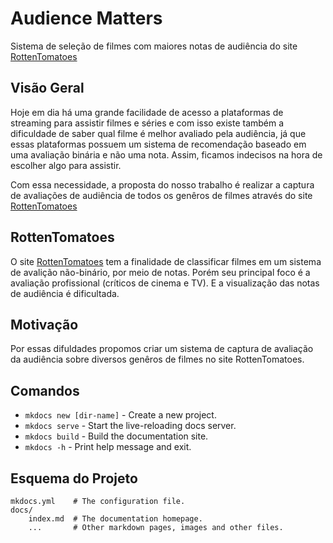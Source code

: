 # Audience Matters 
Sistema de seleção de filmes com maiores notas de audiência do site [RottenTomatoes](https://www.rottentomatoes.com/)


## Visão Geral
Hoje em dia há uma grande facilidade de acesso a plataformas de streaming para assistir filmes e séries e com isso existe também a dificuldade de saber qual filme é melhor avaliado pela audiência, já que essas plataformas possuem um sistema de recomendação baseado em uma avaliação binária e não uma nota. Assim, ficamos indecisos na hora de escolher algo para assistir.

Com essa necessidade, a proposta do nosso trabalho é realizar a captura de avaliações de audiência de todos os genêros de filmes através do site [RottenTomatoes](https://www.rottentomatoes.com/) 

## RottenTomatoes
O site [RottenTomatoes](https://www.rottentomatoes.com/) tem a finalidade de classificar filmes em um sistema de avalição não-binário, por meio de notas. Porém seu principal foco é a avaliação profissional (críticos de cinema e TV). E a visualização das notas de audiência é dificultada.

## Motivação
Por essas difuldades propomos criar um sistema de captura de avaliação da audiência sobre diversos genêros de filmes no site RottenTomatoes.

## Comandos
* `mkdocs new [dir-name]` - Create a new project.
* `mkdocs serve` - Start the live-reloading docs server.
* `mkdocs build` - Build the documentation site.
* `mkdocs -h` - Print help message and exit.

## Esquema do Projeto

    mkdocs.yml    # The configuration file.
    docs/
        index.md  # The documentation homepage.
        ...       # Other markdown pages, images and other files.
